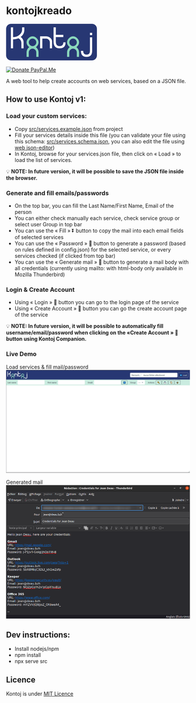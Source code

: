 # kontojkreado

![Logo](images/../src/images/logo-corners-h100.png)

[![Donate PayPal.Me](https://img.shields.io/badge/Donate-PayPal.Me-8bd7bc?style=for-the-badge&logo=paypal)](https://www.paypal.me/AntoineTURMEL)

A web tool to help create accounts on web services, based on a JSON file.

## How to use Kontoj v1:
### Load your custom services:
- Copy [src/services.example.json](src/services.example.json) from project
- Fill your services details inside this file (you can validate your file using this schema: [src/services.schema.json](src/services.schema.json), you can also edit the file using [web json-editor](https://pmk65.github.io/jedemov2/dist/demo.html))
- In Kontoj, browse for your services.json file, then click on « Load » to load the list of services.

💡 **NOTE: In future version, it will be possible to save the JSON file inside the browser.**

### Generate and fill emails/passwords
- On the top bar, you can fill the Last Name/First Name, Email of the person
- You can either check manually each service, check service group or select user Group in top bar
- You can use the « Fill » ⏬ button to copy the mail into each email fields of selected services
- You can use the « Password » 🔑 button to generate a password (based on rules defined in config.json) for the selected service, or every services checked (if clicked from top bar)
- You can use the « Generate mail » 📨 button to generate a mail body with all credentials (currently using mailto: with html-body only available in Mozilla Thunderbird)

### Login & Create Account
- Using « Login » 🚪 button you can go to the login page of the service
- Using « Create Account » 👤 button you can go the create account page of the service

💡 **NOTE: In future version, it will be possible to automatically fill username/email/password when clicking on the «Create Account » 👤 button using Kontoj Companion.**

### Live Demo

Load services & fill mail/password
![Demo](src/images/demo_v1.gif)

Generated mail
![Mail body](src/images/demo_mail_v1.png)

## Dev instructions:
- Install nodejs/npm
- npm install
- npx serve src

## Licence

Kontoj is under [MIT Licence](/LICENSE)